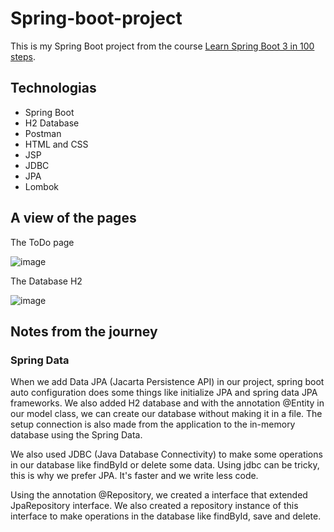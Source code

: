 # Spring-boot-project

This is my Spring Boot project from the course [Learn Spring Boot 3 in 100 steps](https://www.udemy.com/course/spring-boot-tutorial-for-beginners/?utm_source=adwords&utm_medium=udemyads&utm_campaign=WebDevelopment_v.PROF_la.EN_cc.BR_ti.8322&utm_content=deal4584&utm_term=_._ag_108455848694_._ad_467154447027_._kw__._de_c_._dm__._pl__._ti_dsa-774930035449_._li_1001542_._pd__._&matchtype=&gclid=CjwKCAjwg4SpBhAKEiwAdyLwvKyKctaO79d5MVy6rvOThdRYRtw8cNMyVJDRFYvurznQiCWMAuxdIxoCwqoQAvD_BwE). 


## Technologias

- Spring Boot
- H2 Database
- Postman
- HTML and CSS
- JSP
- JDBC
- JPA
- Lombok

## A view of the pages

The ToDo page

![image](https://github.com/magno-brito/Spring-boot-project/assets/84158231/b64ea597-e81d-439e-b921-08ec7b8dabf3)

The Database H2

![image](https://github.com/magno-brito/Spring-boot-project/assets/84158231/49cdd4f8-86fb-489d-88fb-39edfc6ad948)



## Notes from the journey

### Spring Data
When we add Data JPA (Jacarta Persistence API) in our project, spring boot auto configuration does some things like initialize JPA and spring data JPA frameworks.
We also added H2 database and with the annotation @Entity in our model class, we can create our database without making it in a file. The setup connection is also made from the application to the in-memory database using the Spring Data.

We also used JDBC (Java Database Connectivity) to make some operations in our database like findById or delete some data. Using jdbc can be tricky, this is why we prefer JPA. It's faster and we write less code. 

Using the annotation @Repository, we created a interface that extended JpaRepository interface. We also created a repository instance of this interface to make operations in the database like findById, save and delete. 
